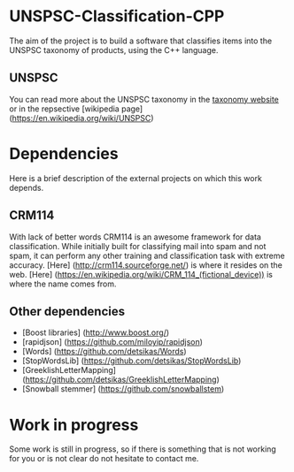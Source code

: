 # UNSPSC-Classification-CPP
The aim of the project is to build a software that classifies items into the UNSPSC taxonomy of products, using the C++ language.

## UNSPSC
You can read more about the UNSPSC taxonomy in the [taxonomy website](https://www.unspsc.org/) or in the repsective [wikipedia page] (https://en.wikipedia.org/wiki/UNSPSC)

# Dependencies
Here is a brief description of the external projects on which this work depends.

## CRM114
With lack of better words CRM114 is an awesome framework for data classification. While initially built for classifying mail into spam and not spam,
it can perform any other training and classification task with extreme accuracy. [Here] (http://crm114.sourceforge.net/) is where it resides on the web.
[Here] (https://en.wikipedia.org/wiki/CRM_114_(fictional_device)) is where the name comes from. 

## Other dependencies
* [Boost libraries] (http://www.boost.org/)
* [rapidjson] (https://github.com/miloyip/rapidjson)
* [Words] (https://github.com/detsikas/Words)
* [StopWordsLib] (https://github.com/detsikas/StopWordsLib)
* [GreeklishLetterMapping] (https://github.com/detsikas/GreeklishLetterMapping)
* [Snowball stemmer] (https://github.com/snowballstem)

# Work in progress
Some work is still in progress, so if there is something that is not working for you or is not clear do not hesitate to contact me.

